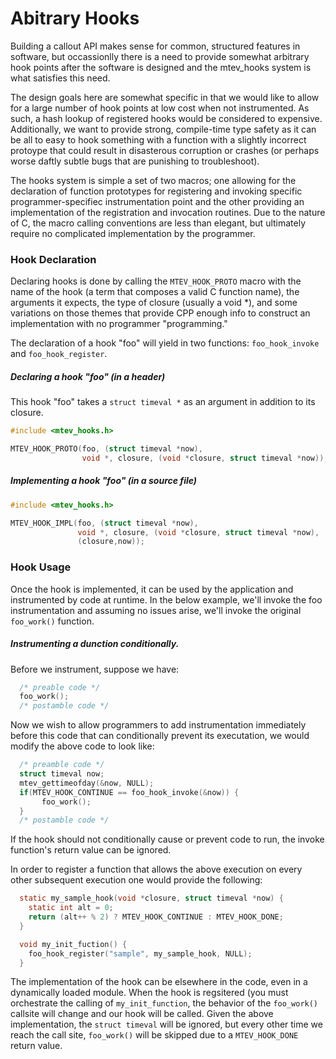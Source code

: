 # Abitrary Hooks

Building a callout API makes sense for common, structured
features in software, but occassionlly there is a need to provide
somewhat arbitrary hook points after the software is designed
and the mtev_hooks system is what satisfies this need.

The design goals here are somewhat specific in that we
would like to allow for a large number of hook points at low cost
when not instrumented.  As such, a hash lookup of registered hooks
would be considered to expensive.  Additionally, we want to provide
strong, compile-time type safety as it can be all to easy to hook
something with a function with a slightly incorrect protoype that
could result in disasterous corruption or crashes (or perhaps worse
daftly subtle bugs that are punishing to troubleshoot).

The hooks system is simple a set of two macros; one allowing
for the declaration of function prototypes for registering and invoking
 specific programmer-specifiec instrumentation point and the other
providing an implementation of the registration and invocation
routines.  Due to the nature of C, the macro calling conventions are
less than elegant, but ultimately require no complicated implementation
by the programmer.

### Hook Declaration

Declaring hooks is done by calling the `MTEV_HOOK_PROTO` macro with
the name of the hook (a term that composes a valid C function name),
the arguments it expects, the type of closure (usually a void *),
and some variations on those themes that provide CPP enough info
to construct an implementation with no programmer "programming."

The declaration of a hook "foo" will yield in two functions:
`foo_hook_invoke` and `foo_hook_register`.

##### Declaring a hook "foo" (in a header)

This hook "foo" takes a `struct timeval *` as an argument in addition
to its closure.
```c
#include <mtev_hooks.h>

MTEV_HOOK_PROTO(foo, (struct timeval *now),
                void *, closure, (void *closure, struct timeval *now));
```

##### Implementing a hook "foo" (in a source file)

```c
#include <mtev_hooks.h>

MTEV_HOOK_IMPL(foo, (struct timeval *now),
               void *, closure, (void *closure, struct timeval *now),
               (closure,now));
```

### Hook Usage

Once the hook is implemented, it can be used by the application
and instrumented by code at runtime. In the below example, we'll
invoke the foo instrumentation and assuming no issues arise,
we'll invoke the original `foo_work()` function.

##### Instrumenting a dunction conditionally.

Before we instrument, suppose we have:

```c
  /* preable code */
  foo_work();
  /* postamble code */
```

Now we wish to allow programmers to add instrumentation
immediately before this code that can conditionally prevent its
executation, we would modify the above code to look like:

```c
  /* preamble code */
  struct timeval now;
  mtev_gettimeofday(&now, NULL);
  if(MTEV_HOOK_CONTINUE == foo_hook_invoke(&now)) {
       foo_work();
  }
  /* postamble code */
```

If the hook should not conditionally cause or prevent code
to run, the invoke function's return value can be ignored.

In order to register a function that allows the above execution
on every other subsequent execution one would provide the following:

```c
  static my_sample_hook(void *closure, struct timeval *now) {
    static int alt = 0;
    return (alt++ % 2) ? MTEV_HOOK_CONTINUE : MTEV_HOOK_DONE;
  }

  void my_init_fuction() {
    foo_hook_register("sample", my_sample_hook, NULL);
  }
``` 

The implementation of the hook can be elsewhere in the code, even
in a dynamically loaded module.  When the hook is regsitered (you
must orchestrate the calling of `my_init_function`, the behavior of
the `foo_work()` callsite will change and our hook will be called.
Given the above implementation, the `struct timeval` will be ignored,
but every other time we reach the call site, `foo_work()` will be
skipped due to a `MTEV_HOOK_DONE` return value.
